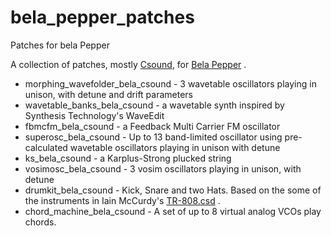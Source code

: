 # bela_pepper_patches
Patches for bela Pepper

A collection of patches, mostly [Csound](https://csound.com), for [Bela Pepper](https://learn.bela.io/products/modular/pepper/) .


- morphing\_wavefolder\_bela\_csound - 3 wavetable oscillators playing in unison, with detune and drift parameters  
- wavetable\_banks\_bela\_csound - a wavetable synth inspired by Synthesis Technology's WaveEdit
- fbmcfm\_bela\_csound - a Feedback Multi Carrier FM oscillator
- superosc\_bela\_csound - Up to 13 band-limited oscillator using pre-calculated wavetable oscillators playing in unison with detune
- ks\_bela\_csound - a Karplus-Strong plucked string
- vosimosc\_bela\_csound - 3 vosim oscillators playing in unison, with detune
- drumkit\_bela\_csound - Kick, Snare and two Hats. Based on the some of the instruments in Iain McCurdy's [TR-808.csd](http://iainmccurdy.org/CsoundRealtimeExamples/Cabbage/Instruments/DrumMachines/TR-808.csd) .
- chord\_machine\_bela\_csound - A set of up to 8 virtual analog VCOs play chords.


